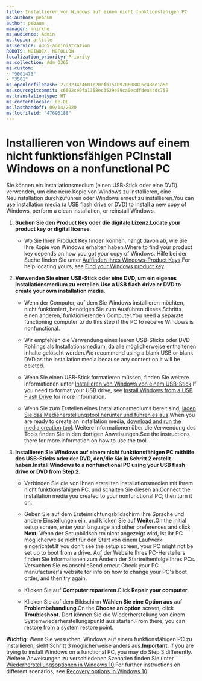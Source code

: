 ```yaml
---
title: Installieren von Windows auf einem nicht funktionsfähigen PC
ms.author: pebaum
author: pebaum
manager: mnirkhe
ms.audience: Admin
ms.topic: article
ms.service: o365-administration
ROBOTS: NOINDEX, NOFOLLOW
localization_priority: Priority
ms.collection: Adm_O365
ms.custom:
- "9001473"
- "3501"
ms.openlocfilehash: 2793234c4601c20efb1510970608816c48de1a5e
ms.sourcegitcommit: c6692ce0fa1358ec3529e59ca0ecdfdea4cdc759
ms.translationtype: HT
ms.contentlocale: de-DE
ms.lasthandoff: 09/14/2020
ms.locfileid: "47696188"
---
```

# <a name="install-windows-on-a-nonfunctional-pc"></a><span data-ttu-id="2f808-102">Installieren von Windows auf einem nicht funktionsfähigen PC</span><span class="sxs-lookup"><span data-stu-id="2f808-102">Install Windows on a nonfunctional PC</span></span>

<span data-ttu-id="2f808-103">Sie können ein Installationsmedium (einen USB-Stick oder eine DVD) verwenden, um eine neue Kopie von Windows zu installieren, eine Neuinstallation durchzuführen oder Windows erneut zu installieren.</span><span class="sxs-lookup"><span data-stu-id="2f808-103">You can use installation media (a USB flash drive or DVD) to install a new copy of Windows, perform a clean installation, or reinstall Windows.</span></span>

1. <span data-ttu-id="2f808-104">**Suchen Sie den Product Key oder die digitale Lizenz**.</span><span class="sxs-lookup"><span data-stu-id="2f808-104">**Locate your product key or digital license**.</span></span>

    - <span data-ttu-id="2f808-105">Wo Sie Ihren Product Key finden können, hängt davon ab, wie Sie Ihre Kopie von Windows erhalten haben.</span><span class="sxs-lookup"><span data-stu-id="2f808-105">Where to find your product key depends on how you got your copy of Windows.</span></span> <span data-ttu-id="2f808-106">Hilfe bei der Suche finden Sie unter [Auffinden Ihres Windows-Product Keys](https://support.microsoft.com/help/10749/windows-10-find-product-key).</span><span class="sxs-lookup"><span data-stu-id="2f808-106">For help locating yours, see [Find your Windows product key](https://support.microsoft.com/help/10749/windows-10-find-product-key).</span></span> 

2. <span data-ttu-id="2f808-107">**Verwenden Sie einen USB-Stick oder eine DVD, um ein eigenes Installationsmedium zu erstellen**.</span><span class="sxs-lookup"><span data-stu-id="2f808-107">**Use a USB flash drive or DVD to create your own installation media**.</span></span>

    - <span data-ttu-id="2f808-108">Wenn der Computer, auf dem Sie Windows installieren möchten, nicht funktioniert, benötigen Sie zum Ausführen dieses Schritts einen anderen, funktionierenden Computer.</span><span class="sxs-lookup"><span data-stu-id="2f808-108">You need a separate functioning computer to do this step if the PC to receive Windows is nonfunctional.</span></span>

    - <span data-ttu-id="2f808-109">Wir empfehlen die Verwendung eines leeren USB-Sticks oder DVD-Rohlings als Installationsmedium, da alle möglicherweise enthaltenen Inhalte gelöscht werden.</span><span class="sxs-lookup"><span data-stu-id="2f808-109">We recommend using a blank USB or blank DVD as the installation media because any content on it will be deleted.</span></span>

    - <span data-ttu-id="2f808-110">Wenn Sie einen USB-Stick formatieren müssen, finden Sie weitere Informationen unter [Installieren von Windows von einem USB-Stick](https://docs.microsoft.com/windows-hardware/manufacture/desktop/install-windows-from-a-usb-flash-drive).</span><span class="sxs-lookup"><span data-stu-id="2f808-110">If you need to format your USB drive, see [Install Windows from a USB Flash Drive](https://docs.microsoft.com/windows-hardware/manufacture/desktop/install-windows-from-a-usb-flash-drive) for more information.</span></span>

    - <span data-ttu-id="2f808-111">Wenn Sie zum Erstellen eines Installationsmediums bereit sind, [laden Sie das Medienerstellungstool herunter und führen es aus](https://www.microsoft.com/software-download/windows10).</span><span class="sxs-lookup"><span data-stu-id="2f808-111">When you are ready to create an installation media, [download and run the media creation tool](https://www.microsoft.com/software-download/windows10).</span></span> <span data-ttu-id="2f808-112">Weitere Informationen über die Verwendung des Tools finden Sie in den dortigen Anweisungen.</span><span class="sxs-lookup"><span data-stu-id="2f808-112">See the instructions there for more information on how to use the tool.</span></span>

3. <span data-ttu-id="2f808-113">**Installieren Sie Windows auf einem nicht funktionsfähigen PC mithilfe des USB-Sticks oder der DVD, den/die Sie in Schritt 2 erstellt haben**.</span><span class="sxs-lookup"><span data-stu-id="2f808-113">**Install Windows to a nonfunctional PC using your USB flash drive or DVD from Step 2**.</span></span>

    - <span data-ttu-id="2f808-114">Verbinden Sie die von Ihnen erstellten Installationsmedien mit Ihrem nicht funktionsfähigen PC, und schalten Sie diesen an.</span><span class="sxs-lookup"><span data-stu-id="2f808-114">Connect the installation media you created to your nonfunctional PC; then turn it on.</span></span>

    - <span data-ttu-id="2f808-115">Geben Sie auf dem Ersteinrichtungsbildschirm Ihre Sprache und andere Einstellungen ein, und klicken Sie auf **Weiter**.</span><span class="sxs-lookup"><span data-stu-id="2f808-115">On the initial setup screen, enter your language and other preferences and click **Next**.</span></span> <span data-ttu-id="2f808-116">Wenn der Setupbildschirm nicht angezeigt wird, ist Ihr PC möglicherweise nicht für den Start von einem Laufwerk eingerichtet.</span><span class="sxs-lookup"><span data-stu-id="2f808-116">If you don't see the setup screen, your PC might not be set up to boot from a drive.</span></span> <span data-ttu-id="2f808-117">Auf der Website Ihres PC-Herstellers finden Sie Informationen zum Ändern der Startreihenfolge Ihres PCs. Versuchen Sie es anschließend erneut.</span><span class="sxs-lookup"><span data-stu-id="2f808-117">Check your PC manufacturer's website for info on how to change your PC's boot order, and then try again.</span></span>

    - <span data-ttu-id="2f808-118">Klicken Sie auf **Computer reparieren**.</span><span class="sxs-lookup"><span data-stu-id="2f808-118">Click **Repair your computer**.</span></span>

    - <span data-ttu-id="2f808-119">Klicken Sie auf dem Bildschirm **Wählen Sie eine Option aus** auf **Problembehandlung**.</span><span class="sxs-lookup"><span data-stu-id="2f808-119">On the **Choose an option** screen, click **Troubleshoot**.</span></span> <span data-ttu-id="2f808-120">Dort können Sie die Wiederherstellung von einem Systemwiederherstellungspunkt aus starten.</span><span class="sxs-lookup"><span data-stu-id="2f808-120">From there, you can restore from a system restore point.</span></span>

<span data-ttu-id="2f808-121">**Wichtig**: Wenn Sie versuchen, Windows auf einem funktionsfähigen PC zu installieren, sieht Schritt 3 möglicherweise anders aus.</span><span class="sxs-lookup"><span data-stu-id="2f808-121">**Important**: if you are trying to install Windows on a functional PC, you may do Step 3 differently.</span></span> <span data-ttu-id="2f808-122">Weitere Anweisungen zu verschiedenen Szenarien finden Sie unter [Wiederherstellungsoptionen in Windows 10](https://support.microsoft.com/help/12415/windows-10-recovery-options).</span><span class="sxs-lookup"><span data-stu-id="2f808-122">For further instructions on different scenarios, see [Recovery options in Windows 10](https://support.microsoft.com/help/12415/windows-10-recovery-options).</span></span>
